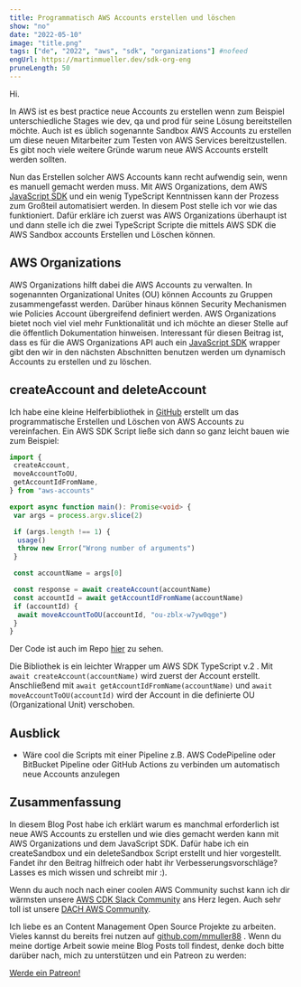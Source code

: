 ```yaml
---
title: Programmatisch AWS Accounts erstellen und löschen
show: "no"
date: "2022-05-10"
image: "title.png"
tags: ["de", "2022", "aws", "sdk", "organizations"] #nofeed
engUrl: https://martinmueller.dev/sdk-org-eng
pruneLength: 50
---
```


Hi.

In AWS ist es best practice neue Accounts zu erstellen wenn zum Beispiel unterschiedliche Stages wie dev, qa und prod für seine Lösung bereitstellen möchte. Auch ist es üblich sogenannte Sandbox AWS Accounts zu erstellen um diese neuen Mitarbeiter zum Testen von AWS Services bereitzustellen. Es gibt noch viele weitere Gründe warum neue AWS Accounts erstellt werden sollten.

Nun das Erstellen solcher AWS Accounts kann recht aufwendig sein, wenn es manuell gemacht werden muss. Mit AWS Organizations, dem AWS [JavaScript SDK](https://docs.aws.amazon.com/AWSJavaScriptSDK/latest/AWS/Organizations.html) und ein wenig TypeScript Kenntnissen kann der Prozess zum Großteil automatisiert werden. In diesem Post stelle ich vor wie das funktioniert. Dafür erkläre ich zuerst was AWS Organizations überhaupt ist und dann stelle ich die zwei TypeScript Scripte die mittels AWS SDK die AWS Sandbox accounts Erstellen und Löschen können.

## AWS Organizations

AWS Organizations hilft dabei die AWS Accounts zu verwalten. In sogenannten Organizational Unites (OU) können Accounts zu Gruppen zusammengefasst werden. Darüber hinaus können Security Mechanismen wie Policies Account übergreifend definiert werden. AWS Organizations bietet noch viel viel mehr Funktionalität und ich möchte an dieser Stelle auf die öffentlich Dokumentation hinweisen. Interessant für diesen Beitrag ist, dass es für die AWS Organizations API auch ein [JavaScript SDK](https://docs.aws.amazon.com/AWSJavaScriptSDK/latest/AWS/Organizations.html) wrapper gibt den wir in den nächsten Abschnitten benutzen werden um dynamisch Accounts zu erstellen und zu löschen.

## createAccount and deleteAccount

Ich habe eine kleine Helferbibliothek in [GitHub](https://github.com/mmuller88/aws-accounts) erstellt um das programmatische Erstellen und Löschen von AWS Accounts zu vereinfachen. Ein AWS SDK Script ließe sich dann so ganz leicht bauen wie zum Beispiel:

```ts
import {
 createAccount,
 moveAccountToOU,
 getAccountIdFromName,
} from "aws-accounts"

export async function main(): Promise<void> {
 var args = process.argv.slice(2)

 if (args.length !== 1) {
  usage()
  throw new Error("Wrong number of arguments")
 }

 const accountName = args[0]

 const response = await createAccount(accountName)
 const accountId = await getAccountIdFromName(accountName)
 if (accountId) {
  await moveAccountToOU(accountId, "ou-zblx-w7yw0qge")
 }
}
```

Der Code ist auch im Repo [hier](https://github.com/mmuller88/aws-accounts/blob/main/test/createAccountScript.ts) zu sehen.

Die Bibliothek is ein leichter Wrapper um AWS SDK TypeScript v.2 . Mit `await createAccount(accountName)` wird zuerst der Account erstellt. Anschließend mit `await getAccountIdFromName(accountName)` und `await moveAccountToOU(accountId)` wird der Account in die definierte OU (Organizational Unit) verschoben.

## Ausblick

- Wäre cool die Scripts mit einer Pipeline z.B. AWS CodePipeline oder BitBucket Pipeline oder GitHub Actions zu verbinden um automatisch neue Accounts anzulegen

## Zusammenfassung

In diesem Blog Post habe ich erklärt warum es manchmal erforderlich ist neue AWS Accounts zu erstellen und wie dies gemacht werden kann mit AWS Organizations und dem JavaScript SDK. Dafür habe ich ein createSandbox und ein deleteSandbox Script erstellt und hier vorgestellt. Fandet ihr den Beitrag hilfreich oder habt ihr Verbesserungsvorschläge? Lasses es mich wissen und schreibt mir :).

Wenn du auch noch nach einer coolen AWS Community suchst kann ich dir wärmsten unsere [AWS CDK Slack Community](https://join.slack.com/t/cdk-dev/shared_invite/zt-xtpfmrqt-6ormYTA0hLdpMSAtTkM_2A) ans Herz legen. Auch sehr toll ist unsere [DACH AWS Community](https://join.slack.com/t/awscommunityde/shared_invite/zt-11ptmeylu-zpdZBIWmlbF9NNI3hY0Upw).

Ich liebe es an Content Management Open Source Projekte zu arbeiten. Vieles kannst du bereits frei nutzen auf [github.com/mmuller88](https://github.com/mmuller88) . Wenn du meine dortige Arbeit sowie meine Blog Posts toll findest, denke doch bitte darüber nach, mich zu unterstützen und ein Patreon zu werden:

<a href="https://www.patreon.com/bePatron?u=29010217" data-patreon-widget-type="become-patron-button">Werde ein Patreon!</a><script async src="https://c6.patreon.com/becomePatronButton.bundle.js"></script>
